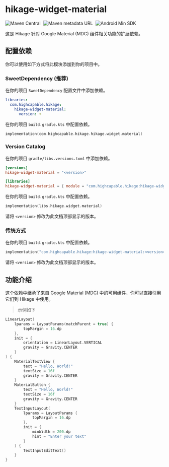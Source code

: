 # hikage-widget-material

![Maven Central](https://img.shields.io/maven-central/v/com.highcapable.hikage/hikage-widget-material?logo=apachemaven&logoColor=orange&style=flat-square)
<span style="margin-left: 5px"/>
![Maven metadata URL](https://img.shields.io/maven-metadata/v?metadataUrl=https%3A%2F%2Fraw.githubusercontent.com%2FHighCapable%2Fmaven-repository%2Frefs%2Fheads%2Fmain%2Frepository%2Freleases%2Fcom%2Fhighcapable%2Fhikage%2Fhikage-widget-material%2Fmaven-metadata.xml&logo=apachemaven&logoColor=orange&label=highcapable-maven-releases&style=flat-square)
<span style="margin-left: 5px"/>
![Android Min SDK](https://img.shields.io/badge/Min%20SDK-21-orange?logo=android&style=flat-square)

这是 Hikage 针对 Google Material (MDC) 组件相关功能的扩展依赖。

## 配置依赖

你可以使用如下方式将此模块添加到你的项目中。

### SweetDependency (推荐)

在你的项目 `SweetDependency` 配置文件中添加依赖。

```yaml
libraries:
  com.highcapable.hikage:
    hikage-widget-material:
      version: +
```

在你的项目 `build.gradle.kts` 中配置依赖。

```kotlin
implementation(com.highcapable.hikage.hikage.widget.material)
```

### Version Catalog

在你的项目 `gradle/libs.versions.toml` 中添加依赖。

```toml
[versions]
hikage-widget-material = "<version>"

[libraries]
hikage-widget-material = { module = "com.highcapable.hikage:hikage-widget-material", version.ref = "hikage-widget-material" }
```

在你的项目 `build.gradle.kts` 中配置依赖。

```kotlin
implementation(libs.hikage.widget.material)
```

请将 `<version>` 修改为此文档顶部显示的版本。

### 传统方式

在你的项目 `build.gradle.kts` 中配置依赖。

```kotlin
implementation("com.highcapable.hikage:hikage-widget-material:<version>")
```

请将 `<version>` 修改为此文档顶部显示的版本。

## 功能介绍

这个依赖中继承了来自 Google Material (MDC) 中的可用组件，你可以直接引用它们到 Hikage 中使用。

> 示例如下

```kotlin
LinearLayout(
    lparams = LayoutParams(matchParent = true) {
        topMargin = 16.dp
    },
    init = {
        orientation = LinearLayout.VERTICAL
        gravity = Gravity.CENTER
    }
) {
    MaterialTextView {
        text = "Hello, World!"
        textSize = 16f
        gravity = Gravity.CENTER
    }
    MaterialButton {
        text = "Hello, World!"
        textSize = 16f
        gravity = Gravity.CENTER
    }
    TextInputLayout(
        lparams = LayoutParams {
            topMargin = 16.dp
        },
        init = {
            minWidth = 200.dp
            hint = "Enter your text"
        }
    ) {
        TextInputEditText()
    }
}
```